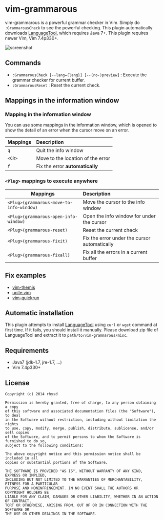 vim-grammarous
==============

vim-grammarous is a powerful grammar checker in Vim.  Simply do `:GrammarousCheck` to see the powerful checking.  This plugin automatically downloads [LanguageTool](https://www.languagetool.org/), which requires Java 7+.  This plugin requires newer Vim, Vim 7.4p330+.

![screenshot](http://gifzo.net/FNmJMaFgjY.gif)


## Commands

- `:GrammarousCheck [--lang={lang}] [--(no-)preview]` : Execute the grammar checker for current buffer.
- `:GrammarousReset` : Reset the current check.

## Mappings in the information window

### Mapping in the information window

You can use some mappings in the information window, which is opened to show the detail of an error when the cursor move on an error.

| Mappings | Description                       |
| -------- |:--------------------------------- |
|   `q`    | Quit the info window              |
|  `<CR>`  | Move to the location of the error |
|   `f`    | Fix the error __automatically__   |

### `<Plug>` mappings to execute anywhere

| Mappings                                 | Description                                  |
| --------                                 |:-------------------------------------------- |
| `<Plug>(grammarous-move-to-info-window)` | Move the cursor to the info window           |
| `<Plug>(grammarous-open-info-window)`    | Open the info window for under the cursor    |
| `<Plug>(grammarous-reset)`               | Reset the current check                      |
| `<Plug>(grammarous-fixit)`               | Fix the error under the cursor automatically |
| `<Plug>(grammarous-fixall)`              | Fix all the errors in a current buffer       |

## Fix examples

- [vim-themis](https://github.com/rhysd/vim-themis/commit/b2f838b29f47180ccee50488e01d6774a21d0c03)
- [unite.vim](https://github.com/rhysd/unite.vim/commit/5716eac38781e7a233c98f2a3d7aee8909326791)
- [vim-quickrun](https://github.com/rhysd/vim-quickrun/commit/236c753e0572266670d176e667054d55ad52a3f3)

## Automatic installation

This plugin attempts to install [LanguageTool](https://www.languagetool.org/) using `curl` or `wget` command at first time.  If it fails, you should install it manually.  Please download zip file of LanguageTool and extract it to `path/to/vim-grammarous/misc`.

## Requirements

- Java7 (jdk-1.7, jre-1.7, ...)
- Vim 7.4p330+

## License

    Copyright (c) 2014 rhysd

    Permission is hereby granted, free of charge, to any person obtaining a copy
    of this software and associated documentation files (the "Software"), to deal
    in the Software without restriction, including without limitation the rights
    to use, copy, modify, merge, publish, distribute, sublicense, and/or sell copies
    of the Software, and to permit persons to whom the Software is furnished to do so,
    subject to the following conditions:

    The above copyright notice and this permission notice shall be included in all
    copies or substantial portions of the Software.

    THE SOFTWARE IS PROVIDED "AS IS", WITHOUT WARRANTY OF ANY KIND, EXPRESS OR IMPLIED,
    INCLUDING BUT NOT LIMITED TO THE WARRANTIES OF MERCHANTABILITY, FITNESS FOR A PARTICULAR
    PURPOSE AND NONINFRINGEMENT. IN NO EVENT SHALL THE AUTHORS OR COPYRIGHT HOLDERS BE
    LIABLE FOR ANY CLAIM, DAMAGES OR OTHER LIABILITY, WHETHER IN AN ACTION OF CONTRACT,
    TORT OR OTHERWISE, ARISING FROM, OUT OF OR IN CONNECTION WITH THE SOFTWARE OR
    THE USE OR OTHER DEALINGS IN THE SOFTWARE.

